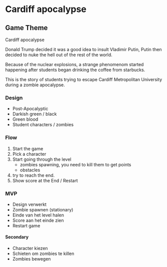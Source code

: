 # Cardiff apocalypse


## Game Theme
Cardiff apocalypse

Donald Trump decided it was a good idea to insult Vladimir Putin, Putin then
decided to nuke the hell out of the rest of the world.

Because of the nuclear explosions, a strange phenomenom started happening after
students began drinking the coffee from starbucks.

This is the story of students trying to escape Cardiff Metropolitan University
during a zombie apocalypse.

### Design

- Post-Apocalyptic
- Darkish green / black
- Green blood
- Student characters / zombies

### Flow
1. Start the game
2. Pick a character
3. Start going through the level
    * zombies spawning, you need to kill them to get points
    * obstacles
4. try to reach the end.
5. Show score at the End / Restart



### MVP

- Design verwerkt
- Zombie spawnen (stationary)
- Einde van het level halen
- Score aan het einde zien
- Restart game

#### Secondary

- Character kiezen
- Schieten om zombies te killen
- Zombies bewegen
